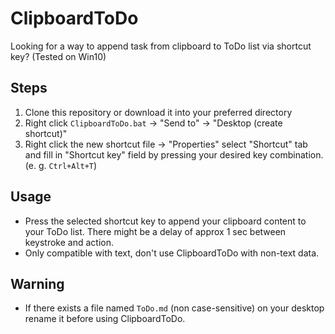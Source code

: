 # ClipboardToDo
Looking for a way to append task from clipboard to ToDo list via shortcut key? (Tested on Win10)

## Steps
1. Clone this repository or download it into your preferred directory
1. Right click `ClipboardToDo.bat` -> "Send to" -> "Desktop (create shortcut)"
1. Right click the new shortcut file -> "Properties" select "Shortcut" tab and fill in "Shortcut key" field by pressing your desired key combination. (e. g. `Ctrl+Alt+T`)

## Usage
- Press the selected shortcut key to append your clipboard content to your ToDo list. There might be a delay of approx 1 sec between keystroke and action.
- Only compatible with text, don't use ClipboardToDo with non-text data.

## Warning
- If there exists a file named `ToDo.md` (non case-sensitive) on your desktop rename it before using ClipboardToDo.